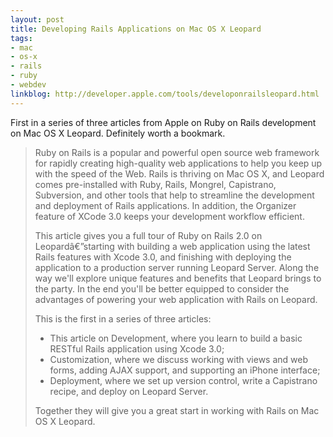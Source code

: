 ```yaml
---
layout: post
title: Developing Rails Applications on Mac OS X Leopard
tags:
- mac
- os-x
- rails
- ruby
- webdev
linkblog: http://developer.apple.com/tools/developonrailsleopard.html
---
```


First in a series of three articles from Apple on Ruby on Rails development on Mac OS X Leopard.
Definitely worth a bookmark.

> Ruby on Rails is a popular and powerful open source web framework for rapidly creating high-quality web
> applications to help you keep up with the speed of the Web. Rails is thriving on Mac OS X, and Leopard
> comes pre-installed with Ruby, Rails, Mongrel, Capistrano, Subversion, and other tools that help to
> streamline the development and deployment of Rails applications. In addition, the Organizer feature of
> XCode 3.0 keeps your development workflow efficient.
>
> This article gives you a full tour of Ruby on Rails 2.0 on Leopardâ€”starting with building a web
> application using the latest Rails features with Xcode 3.0, and finishing with deploying the application
> to a production server running Leopard Server. Along the way we'll explore unique features and benefits
> that Leopard brings to the party. In the end you'll be better equipped to consider the advantages of
> powering your web application with Rails on Leopard.
>
> This is the first in a series of three articles:
>
> * This article on Development, where you learn to build a basic RESTful Rails application using Xcode 3.0;
> * Customization, where we discuss working with views and web forms, adding AJAX support, and supporting an iPhone interface;
> * Deployment, where we set up version control, write a Capistrano recipe, and deploy on Leopard Server.
>
> Together they will give you a great start in working with Rails on Mac OS X Leopard.

